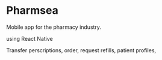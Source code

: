# Pharmsea

Mobile app for the pharmacy industry.

using React Native

Transfer perscriptions,
order,
request refills,
patient profiles,

